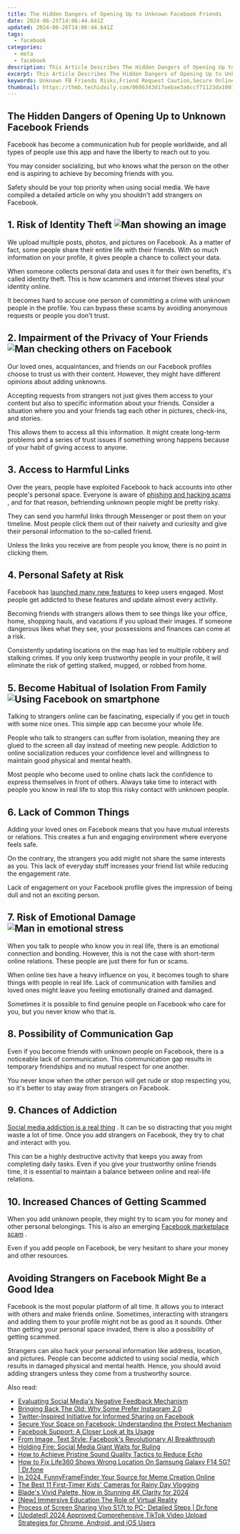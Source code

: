 ```yaml
---
title: The Hidden Dangers of Opening Up to Unknown Facebook Friends
date: 2024-06-25T14:06:44.641Z
updated: 2024-06-26T14:06:44.641Z
tags:
  - facebook
categories:
  - meta
  - facebook
description: This Article Describes The Hidden Dangers of Opening Up to Unknown Facebook Friends
excerpt: This Article Describes The Hidden Dangers of Opening Up to Unknown Facebook Friends
keywords: Unknown FB Friends Risks,Friend Request Caution,Secure Online Networking,Protect Personal Info,Avoid Stranger Links,Friends' Identity Verification,Safeguard Facebook Profile
thumbnail: https://thmb.techidaily.com/0606343d17aebae3a6ccf71123da10011994b6e06ecf6d9900f777b0d8e36c8b.jpg
---
```


## The Hidden Dangers of Opening Up to Unknown Facebook Friends

 Facebook has become a communication hub for people worldwide, and all types of people use this app and have the liberty to reach out to you.

 You may consider socializing, but who knows what the person on the other end is aspiring to achieve by becoming friends with you.

 Safety should be your top priority when using social media. We have compiled a detailed article on why you shouldn't add strangers on Facebook.

## 1\. Risk of Identity Theft ![Man showing an image](https://static1.makeuseofimages.com/wordpress/wp-content/uploads/2022/04/Man-showing-an-image.jpg)

 We upload multiple posts, photos, and pictures on Facebook. As a matter of fact, some people share their entire life with their friends. With so much information on your profile, it gives people a chance to collect your data.

 When someone collects personal data and uses it for their own benefits, it's called identity theft. This is how scammers and internet thieves steal your identity online.

 It becomes hard to accuse one person of committing a crime with unknown people in the profile. You can bypass these scams by avoiding anonymous requests or people you don't trust.

## 2\. Impairment of the Privacy of Your Friends ![Man checking others on Facebook](https://static1.makeuseofimages.com/wordpress/wp-content/uploads/2022/04/Man-checking-others-on-Facebook.jpg)

 Our loved ones, acquaintances, and friends on our Facebook profiles choose to trust us with their content. However, they might have different opinions about adding unknowns.

 Accepting requests from strangers not just gives them access to your content but also to specific information about your friends. Consider a situation where you and your friends tag each other in pictures, check-ins, and stories.

 This allows them to access all this information. It might create long-term problems and a series of trust issues if something wrong happens because of your habit of giving access to anyone.

## 3\. Access to Harmful Links

 Over the years, people have exploited Facebook to hack accounts into other people's personal space. Everyone is aware of [phishing and hacking scams](https://www.makeuseof.com/types-of-phishing-attack/) , and for that reason, befriending unknown people might be pretty risky.

 They can send you harmful links through Messenger or post them on your timeline. Most people click them out of their naivety and curiosity and give their personal information to the so-called friend.

 Unless the links you receive are from people you know, there is no point in clicking them.

## 4\. Personal Safety at Risk

 Facebook has [launched many new features](https://www.makeuseof.com/best-facebook-features-other-apps-launched-first/) to keep users engaged. Most people get addicted to these features and update almost every activity.

 Becoming friends with strangers allows them to see things like your office, home, shopping hauls, and vacations if you upload their images. If someone dangerous likes what they see, your possessions and finances can come at a risk.

 Consistently updating locations on the map has led to multiple robbery and stalking crimes. If you only keep trustworthy people in your profile, it will eliminate the risk of getting stalked, mugged, or robbed from home.

## 5\. Become Habitual of Isolation From Family ![Using Facebook on smartphone](https://static1.makeuseofimages.com/wordpress/wp-content/uploads/2022/04/Using-Facebook-on-smartphone.jpg)

 Talking to strangers online can be fascinating, especially if you get in touch with some nice ones. This simple app can become your whole life.

 People who talk to strangers can suffer from isolation, meaning they are glued to the screen all day instead of meeting new people. Addiction to online socialization reduces your confidence level and willingness to maintain good physical and mental health.

 Most people who become used to online chats lack the confidence to express themselves in front of others. Always take time to interact with people you know in real life to stop this risky contact with unknown people.

## 6\. Lack of Common Things

 Adding your loved ones on Facebook means that you have mutual interests or relations. This creates a fun and engaging environment where everyone feels safe.

 On the contrary, the strangers you add might not share the same interests as you. This lack of everyday stuff increases your friend list while reducing the engagement rate.

 Lack of engagement on your Facebook profile gives the impression of being dull and not an exciting person.

## 7\. Risk of Emotional Damage ![Man in emotional stress](https://static1.makeuseofimages.com/wordpress/wp-content/uploads/2022/04/Man-in-emotional-stress.jpg)

 When you talk to people who know you in real life, there is an emotional connection and bonding. However, this is not the case with short-term online relations. These people are just there for fun or scams.

 When online ties have a heavy influence on you, it becomes tough to share things with people in real life. Lack of communication with families and loved ones might leave you feeling emotionally drained and damaged.

 Sometimes it is possible to find genuine people on Facebook who care for you, but you never know who that is.

## 8\. Possibility of Communication Gap

 Even if you become friends with unknown people on Facebook, there is a noticeable lack of communication. This communication gap results in temporary friendships and no mutual respect for one another.

 You never know when the other person will get rude or stop respecting you, so it's better to stay away from strangers on Facebook.

## 9\. Chances of Addiction

[Social media addiction is a real thing](https://www.makeuseof.com/what-is-social-media-addiction/) . It can be so distracting that you might waste a lot of time. Once you add strangers on Facebook, they try to chat and interact with you.

 This can be a highly destructive activity that keeps you away from completing daily tasks. Even if you give your trustworthy online friends time, it is essential to maintain a balance between online and real-life relations.

## 10\. Increased Chances of Getting Scammed

 When you add unknown people, they might try to scam you for money and other personal belongings. This is also an emerging [Facebook marketplace scam](https://www.makeuseof.com/facebook-marketplace-scams-and-how-to-avoid-them/) .

 Even if you add people on Facebook, be very hesitant to share your money and other resources.

## Avoiding Strangers on Facebook Might Be a Good Idea

 Facebook is the most popular platform of all time. It allows you to interact with others and make friends online. Sometimes, interacting with strangers and adding them to your profile might not be as good as it sounds. Other than getting your personal space invaded, there is also a possibility of getting scammed.

 Strangers can also hack your personal information like address, location, and pictures. People can become addicted to using social media, which results in damaged physical and mental health. Hence, you should avoid adding strangers unless they come from a trustworthy source.


<ins class="adsbygoogle"
     style="display:block"
     data-ad-format="autorelaxed"
     data-ad-client="ca-pub-7571918770474297"
     data-ad-slot="1223367746"></ins>



<ins class="adsbygoogle"
     style="display:block"
     data-ad-client="ca-pub-7571918770474297"
     data-ad-slot="8358498916"
     data-ad-format="auto"
     data-full-width-responsive="true"></ins>

<span class="atpl-alsoreadstyle">Also read:</span>
<div><ul>
<li><a href="https://facebook.techidaily.com/evaluating-social-medias-negative-feedback-mechanism/"><u>Evaluating Social Media's Negative Feedback Mechanism</u></a></li>
<li><a href="https://facebook.techidaily.com/bringing-back-the-old-why-some-prefer-instagram-20/"><u>Bringing Back The Old: Why Some Prefer Instagram 2.0</u></a></li>
<li><a href="https://facebook.techidaily.com/twitter-inspired-initiative-for-informed-sharing-on-facebook/"><u>Twitter-Inspired Initiative for Informed Sharing on Facebook</u></a></li>
<li><a href="https://facebook.techidaily.com/secure-your-space-on-facebook-understanding-the-protect-mechanism/"><u>Secure Your Space on Facebook: Understanding the Protect Mechanism</u></a></li>
<li><a href="https://facebook.techidaily.com/facebook-support-a-closer-look-at-its-usage/"><u>Facebook Support: A Closer Look at Its Usage</u></a></li>
<li><a href="https://facebook.techidaily.com/from-image-text-style-facebooks-revolutionary-ai-breakthrough/"><u>From Image, Text Style: Facebook's Revolutionary AI Breakthrough</u></a></li>
<li><a href="https://facebook.techidaily.com/holding-fire-social-media-giant-waits-for-ruling/"><u>Holding Fire: Social Media Giant Waits for Ruling</u></a></li>
<li><a href="https://sound-optimizing.techidaily.com/how-to-achieve-pristine-sound-quality-tactics-to-reduce-echo/"><u>How to Achieve Pristine Sound Quality Tactics to Reduce Echo</u></a></li>
<li><a href="https://fake-location.techidaily.com/how-to-fix-life360-shows-wrong-location-on-samsung-galaxy-f14-5g-drfone-by-drfone-virtual-android/"><u>How to Fix Life360 Shows Wrong Location On Samsung Galaxy F14 5G? | Dr.fone</u></a></li>
<li><a href="https://some-techniques.techidaily.com/in-2024-funnyframefinder-your-source-for-meme-creation-online/"><u>In 2024, FunnyFrameFinder  Your Source for Meme Creation Online</u></a></li>
<li><a href="https://extra-lessons.techidaily.com/the-best-11-first-timer-kids-cameras-for-rainy-day-vlogging/"><u>The Best 11 First-Timer Kids' Cameras for Rainy Day Vlogging</u></a></li>
<li><a href="https://extra-information.techidaily.com/blades-vivid-palette-now-in-stunning-4k-clarity-for-2024/"><u>Blade's Vivid Palette, Now in Stunning 4K Clarity for 2024</u></a></li>
<li><a href="https://some-knowledge.techidaily.com/new-immersive-education-the-role-of-virtual-reality/"><u>[New] Immersive Education  The Role of Virtual Reality</u></a></li>
<li><a href="https://screen-mirror.techidaily.com/process-of-screen-sharing-vivo-s17t-to-pc-detailed-steps-drfone-by-drfone-android/"><u>Process of Screen Sharing Vivo S17t to PC- Detailed Steps | Dr.fone</u></a></li>
<li><a href="https://tiktok-video-recordings.techidaily.com/updated-2024-approved-comprehensive-tiktok-video-upload-strategies-for-chrome-android-and-ios-users/"><u>[Updated] 2024 Approved  Comprehensive TikTok Video Upload Strategies for Chrome, Android, and iOS Users</u></a></li>
</ul></div>

